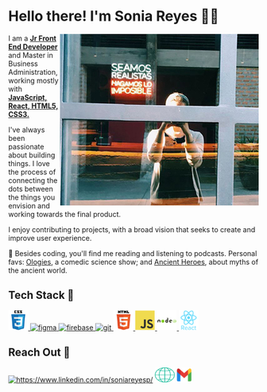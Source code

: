 <h1>Hello there! I'm Sonia Reyes 👩‍💻</h1>
<img align="right" src="./img/make_the_impossible.jpg" />
<p align="left">I am a <a href="#"><strong>Jr Front End Developer</strong></a> and Master in Business Administration, working mostly with <a href="#"><strong>JavaScript, </strong></a><a href="#"><strong>React, </strong></a><a href="#"><strong>HTML5, </strong></a><a href="#"><strong>CSS3.</strong></a>
 
<p align="left"> I've always been passionate about building things. I love the process of connecting the dots between the things you envision and working towards the final product.</p>

<p align="left">I enjoy contributing to projects, with a broad vision that seeks to create and improve user experience. </p>

<p align="left"> 📖 Besides coding, you'll find me reading and listening to podcasts. 
Personal favs: <a href="https://open.spotify.com/show/5nvRkVMH58SelKZYZFZx1S?si=7b1609ed86444872">Ologies</a>, a comedic science show; and <a href="https://open.spotify.com/show/2nG2kJlK7gbrCJO31KnvrT?si=b043fec1f6554e13">Ancient Heroes</a>, about myths of the ancient world. </p>

<h2> Tech Stack 🚀</h2>
<p align="left"> <a href="https://www.w3schools.com/css/" target="_blank" rel="noreferrer"> <img src="https://raw.githubusercontent.com/devicons/devicon/master/icons/css3/css3-original-wordmark.svg" alt="css3" width="40" height="40"/> </a> <a href="https://www.figma.com/" target="_blank" rel="noreferrer"> <img src="https://www.vectorlogo.zone/logos/figma/figma-icon.svg" alt="figma" width="40" height="40"/> </a> <a href="https://firebase.google.com/" target="_blank" rel="noreferrer"> <img src="https://www.vectorlogo.zone/logos/firebase/firebase-icon.svg" alt="firebase" width="40" height="40"/> </a> <a href="https://git-scm.com/" target="_blank" rel="noreferrer"> <img src="https://www.vectorlogo.zone/logos/git-scm/git-scm-icon.svg" alt="git" width="40" height="40"/> </a> <a href="https://www.w3.org/html/" target="_blank" rel="noreferrer"> <img src="https://raw.githubusercontent.com/devicons/devicon/master/icons/html5/html5-original-wordmark.svg" alt="html5" width="40" height="40"/> </a> <a href="https://developer.mozilla.org/en-US/docs/Web/JavaScript" target="_blank" rel="noreferrer"> <img src="https://raw.githubusercontent.com/devicons/devicon/master/icons/javascript/javascript-original.svg" alt="javascript" width="40" height="40"/> </a> <a href="https://nodejs.org" target="_blank" rel="noreferrer"> <img src="https://raw.githubusercontent.com/devicons/devicon/master/icons/nodejs/nodejs-original-wordmark.svg" alt="nodejs" width="40" height="40"/> </a> <a href="https://reactjs.org/" target="_blank" rel="noreferrer"> <img src="https://raw.githubusercontent.com/devicons/devicon/master/icons/react/react-original-wordmark.svg" alt="react" width="40" height="40"/> </a> </p>

<h2> Reach Out 👋</h2>
 <a href="https://www.linkedin.com/in/soniareyesp/" target="blank"> <img src="https://raw.githubusercontent.com/rahuldkjain/github-profile-readme-generator/master/src/images/icons/Social/linked-in-alt.svg" alt="https://www.linkedin.com/in/soniareyesp/" height="30" width="40" /></a> <a href="https://sonia-portfolio.vercel.app/" target="blank"> <img src="./img/website.png" alt="https://sonia-portfolio.vercel.app/" height="30" width="40" /></a> <a href="mailto:sonia.reyes.posada@gmail.com" target="_blank" rel="noreferrer"> <img src="./img/gmailLogo.png" alt="gmail" width="30" height="30"/> </a> 
 
 
 
 
 

